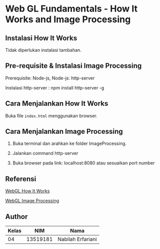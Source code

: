 # Web GL Fundamentals - How It Works and Image Processing


## Instalasi How It Works

Tidak diperlukan instalasi tambahan.


## Pre-requisite & Instalasi Image Processing

Prerequisite: Node-js, Node-js: http-server

Instalasi http-server : npm install http-server -g


## Cara Menjalankan How It Works

Buka file `index.html` menggunakan browser.


## Cara Menjalankan Image Processing

1. Buka terminal dan arahkan ke folder ImageProcessing.

2. Jalankan command http-server

3. Buka browser pada link: localhost:8080 atau sesuaikan port number


## Referensi

[WebGL How It Works](https://webglfundamentals.org/webgl/lessons/webgl-how-it-works.html)

[WebGL Image Processing](https://webglfundamentals.org/webgl/lessons/webgl-image-processing.html)


## Author
| Kelas      | NIM      | Nama      |
| ----------- | ----------- | ----------- |
| 04      | 13519181       | Nabilah Erfariani       |
